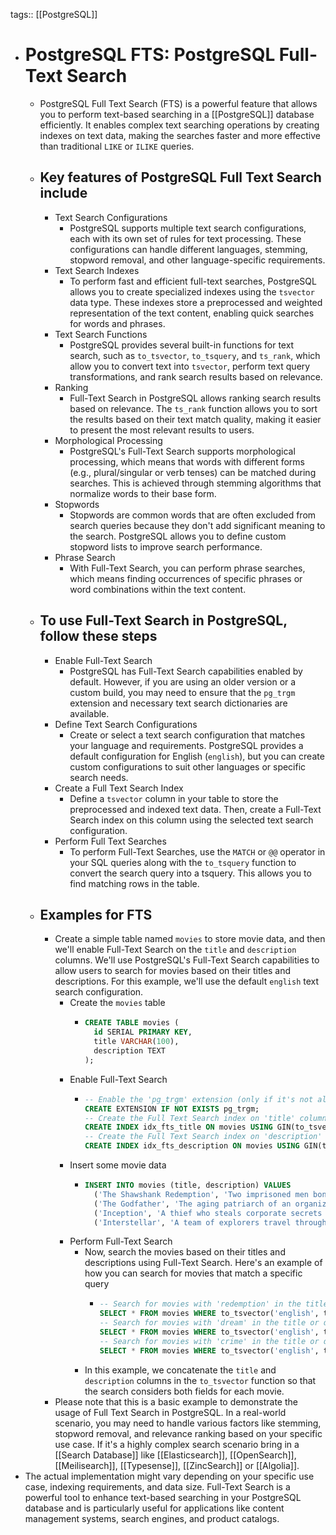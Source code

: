 tags:: [[PostgreSQL]]

- # PostgreSQL FTS: PostgreSQL Full-Text Search
	- PostgreSQL Full Text Search (FTS) is a powerful feature that allows you to perform text-based searching in a [[PostgreSQL]] database efficiently. It enables complex text searching operations by creating indexes on text data, making the searches faster and more effective than traditional `LIKE` or `ILIKE` queries.
	- ## Key features of PostgreSQL Full Text Search include
		- Text Search Configurations
			- PostgreSQL supports multiple text search configurations, each with its own set of rules for text processing. These configurations can handle different languages, stemming, stopword removal, and other language-specific requirements.
		- Text Search Indexes
			- To perform fast and efficient full-text searches, PostgreSQL allows you to create specialized indexes using the `tsvector` data type. These indexes store a preprocessed and weighted representation of the text content, enabling quick searches for words and phrases.
		- Text Search Functions
			- PostgreSQL provides several built-in functions for text search, such as `to_tsvector`, `to_tsquery`, and `ts_rank`, which allow you to convert text into `tsvector`, perform text query transformations, and rank search results based on relevance.
		- Ranking
			- Full-Text Search in PostgreSQL allows ranking search results based on relevance. The `ts_rank` function allows you to sort the results based on their text match quality, making it easier to present the most relevant results to users.
		- Morphological Processing
			- PostgreSQL's Full-Text Search supports morphological processing, which means that words with different forms (e.g., plural/singular or verb tenses) can be matched during searches. This is achieved through stemming algorithms that normalize words to their base form.
		- Stopwords
			- Stopwords are common words that are often excluded from search queries because they don't add significant meaning to the search. PostgreSQL allows you to define custom stopword lists to improve search performance.
		- Phrase Search
			- With Full-Text Search, you can perform phrase searches, which means finding occurrences of specific phrases or word combinations within the text content.
	- ## To use Full-Text Search in PostgreSQL,  follow these steps
		- Enable Full-Text Search
			- PostgreSQL has Full-Text Search capabilities enabled by default. However, if you are using an older version or a custom build, you may need to ensure that the `pg_trgm` extension and necessary text search dictionaries are available.
		- Define Text Search Configurations
			- Create or select a text search configuration that matches your language and requirements. PostgreSQL provides a default configuration for English (`english`), but you can create custom configurations to suit other languages or specific search needs.
		- Create a Full Text Search Index
			- Define a `tsvector` column in your table to store the preprocessed and indexed text data. Then, create a Full-Text Search index on this column using the selected text search configuration.
		- Perform Full Text Searches
			- To perform Full-Text Searches, use the `MATCH` or `@@` operator in your SQL queries along with the `to_tsquery` function to convert the search query into a tsquery. This allows you to find matching rows in the table.
	- ## Examples for FTS
		- Create a simple table named `movies` to store movie data, and then we'll enable Full-Text Search on the `title` and `description` columns. We'll use PostgreSQL's Full-Text Search capabilities to allow users to search for movies based on their titles and descriptions. For this example, we'll use the default `english` text search configuration.
			- Create the `movies` table
				- ```sql
				  CREATE TABLE movies (
				  	id SERIAL PRIMARY KEY,
				  	title VARCHAR(100),
				  	description TEXT
				  );
				  ```
			- Enable Full-Text Search
				- ```sql
				  -- Enable the 'pg_trgm' extension (only if it's not already enabled)
				  CREATE EXTENSION IF NOT EXISTS pg_trgm;
				  -- Create the Full Text Search index on 'title' column
				  CREATE INDEX idx_fts_title ON movies USING GIN(to_tsvector('english', title));
				  -- Create the Full Text Search index on 'description' column
				  CREATE INDEX idx_fts_description ON movies USING GIN(to_tsvector('english', description));
				  ```
			- Insert some movie data
				- ```sql
				  INSERT INTO movies (title, description) VALUES
				    ('The Shawshank Redemption', 'Two imprisoned men bond over several years, finding solace and eventual redemption through acts of common decency.'),
				    ('The Godfather', 'The aging patriarch of an organized crime dynasty transfers control of his clandestine empire to his reluctant son.'),
				    ('Inception', 'A thief who steals corporate secrets through the use of dream-sharing technology is given the inverse task of planting an idea into the mind of a C.E.O.'),
				    ('Interstellar', 'A team of explorers travel through a wormhole in space in an attempt to ensure humanity\'s survival.');
				  ```
			- Perform Full-Text Search
				- Now, search the movies based on their titles and descriptions using Full-Text Search. Here's an example of how you can search for movies that match a specific query
					- ```sql
					  -- Search for movies with 'redemption' in the title or description
					  SELECT * FROM movies WHERE to_tsvector('english', title || ' ' || description) @@ to_tsquery('english', 'redemption');
					  -- Search for movies with 'dream' in the title or description
					  SELECT * FROM movies WHERE to_tsvector('english', title || ' ' || description) @@ to_tsquery('english', 'dream');
					  -- Search for movies with 'crime' in the title or description
					  SELECT * FROM movies WHERE to_tsvector('english', title || ' ' || description) @@ to_tsquery('english', 'crime');
					  ```
				- In this example, we concatenate the `title` and `description` columns in the `to_tsvector` function so that the search considers both fields for each movie.
		- Please note that this is a basic example to demonstrate the usage of Full Text Search in PostgreSQL. In a real-world scenario, you may need to handle various factors like stemming, stopword removal, and relevance ranking based on your specific use case. If it's a highly complex search scenario bring in a [[Search Database]] like [[Elasticsearch]], [[OpenSearch]], [[Meilisearch]], [[Typesense]], [[ZincSearch]] or [[Algolia]].
- The actual implementation might vary depending on your specific use case, indexing requirements, and data size. Full-Text Search is a powerful tool to enhance text-based searching in your PostgreSQL database and is particularly useful for applications like content management systems, search engines, and product catalogs.